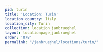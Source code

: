 ```yaml
---
pid: turin
title: 'Location: Turin'
location_country: Italy
location_city: Turin
collection: location_janbrueghel
layout: locationpage_janbrueghel
order: '078'
permalink: "/janbrueghel/locations/turin/"
---
```

